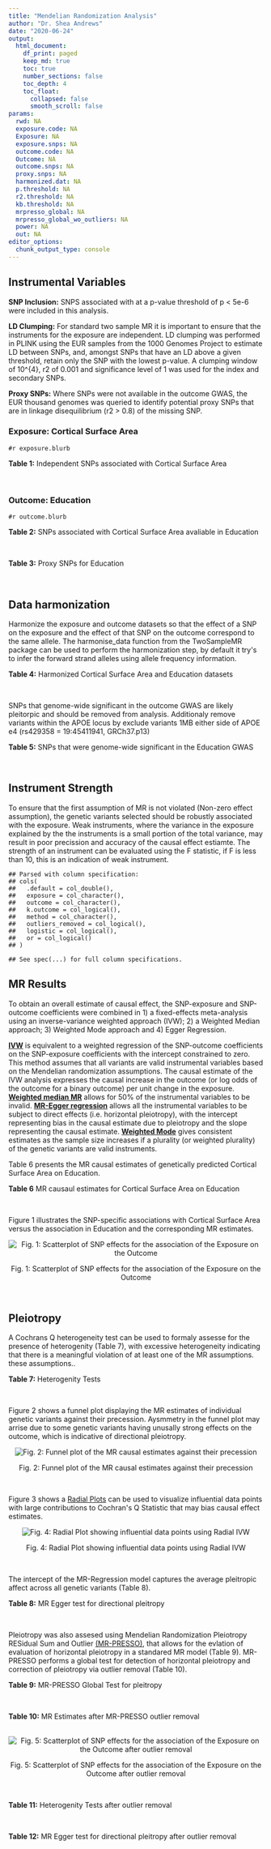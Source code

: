 ```yaml
---
title: "Mendelian Randomization Analysis"
author: "Dr. Shea Andrews"
date: "2020-06-24"
output:
  html_document:
    df_print: paged
    keep_md: true
    toc: true
    number_sections: false
    toc_depth: 4
    toc_float:
      collapsed: false
      smooth_scroll: false
params:
  rwd: NA
  exposure.code: NA
  Exposure: NA
  exposure.snps: NA
  outcome.code: NA
  Outcome: NA
  outcome.snps: NA
  proxy.snps: NA
  harmonized.dat: NA
  p.threshold: NA
  r2.threshold: NA
  kb.threshold: NA
  mrpresso_global: NA
  mrpresso_global_wo_outliers: NA
  power: NA
  out: NA
editor_options:
  chunk_output_type: console
---
```







## Instrumental Variables
**SNP Inclusion:** SNPS associated with at a p-value threshold of p < 5e-6 were included in this analysis.
<br>

**LD Clumping:** For standard two sample MR it is important to ensure that the instruments for the exposure are independent. LD clumping was performed in PLINK using the EUR samples from the 1000 Genomes Project to estimate LD between SNPs, and, amongst SNPs that have an LD above a given threshold, retain only the SNP with the lowest p-value. A clumping window of 10^{4}, r2 of 0.001 and significance level of 1 was used for the index and secondary SNPs.
<br>

**Proxy SNPs:** Where SNPs were not available in the outcome GWAS, the EUR thousand genomes was queried to identify potential proxy SNPs that are in linkage disequilibrium (r2 > 0.8) of the missing SNP.
<br>

### Exposure: Cortical Surface Area
`#r exposure.blurb`
<br>

**Table 1:** Independent SNPs associated with Cortical Surface Area
<div data-pagedtable="false">
  <script data-pagedtable-source type="application/json">
{"columns":[{"label":["SNP"],"name":[1],"type":["chr"],"align":["left"]},{"label":["CHROM"],"name":[2],"type":["dbl"],"align":["right"]},{"label":["POS"],"name":[3],"type":["dbl"],"align":["right"]},{"label":["REF"],"name":[4],"type":["chr"],"align":["left"]},{"label":["ALT"],"name":[5],"type":["chr"],"align":["left"]},{"label":["AF"],"name":[6],"type":["dbl"],"align":["right"]},{"label":["BETA"],"name":[7],"type":["dbl"],"align":["right"]},{"label":["SE"],"name":[8],"type":["dbl"],"align":["right"]},{"label":["Z"],"name":[9],"type":["dbl"],"align":["right"]},{"label":["P"],"name":[10],"type":["dbl"],"align":["right"]},{"label":["N"],"name":[11],"type":["dbl"],"align":["right"]},{"label":["TRAIT"],"name":[12],"type":["chr"],"align":["left"]}],"data":[{"1":"rs2490556","2":"1","3":"2021284","4":"T","5":"A","6":"0.3155","7":"583.9623","8":"122.1531","9":"4.780577","10":"1.748e-06","11":"32068","12":"Cortical_Surface_Area"},{"1":"rs4846200","2":"1","3":"9752648","4":"C","5":"T","6":"0.4191","7":"628.7473","8":"124.9738","9":"5.031033","10":"4.878e-07","11":"32068","12":"Cortical_Surface_Area"},{"1":"rs499688","2":"1","3":"61396649","4":"T","5":"C","6":"0.3482","7":"-583.8940","8":"123.5536","9":"-4.725840","10":"2.292e-06","11":"31582","12":"Cortical_Surface_Area"},{"1":"rs6673449","2":"1","3":"160043698","4":"A","5":"G","6":"0.5681","7":"-552.9050","8":"110.5323","9":"-5.002200","10":"5.668e-07","11":"32176","12":"Cortical_Surface_Area"},{"1":"rs12137969","2":"1","3":"242289357","4":"G","5":"A","6":"0.2412","7":"-585.5512","8":"128.0273","9":"-4.573643","10":"4.793e-06","11":"32176","12":"Cortical_Surface_Area"},{"1":"rs10927043","2":"1","3":"243762208","4":"C","5":"T","6":"0.1826","7":"719.0735","8":"141.2684","9":"5.090123","10":"3.578e-07","11":"32176","12":"Cortical_Surface_Area"},{"1":"rs57415181","2":"2","3":"48707841","4":"G","5":"C","6":"0.1447","7":"-834.6022","8":"159.4070","9":"-5.235668","10":"1.644e-07","11":"32176","12":"Cortical_Surface_Area"},{"1":"rs10496091","2":"2","3":"61482261","4":"G","5":"A","6":"0.2777","7":"-642.6331","8":"121.0228","9":"-5.310017","10":"1.096e-07","11":"32176","12":"Cortical_Surface_Area"},{"1":"rs12630663","2":"3","3":"28007315","4":"T","5":"C","6":"0.4117","7":"632.8110","8":"111.2125","9":"5.690110","10":"1.270e-08","11":"32176","12":"Cortical_Surface_Area"},{"1":"rs34464850","2":"3","3":"141721762","4":"G","5":"C","6":"0.1534","7":"1233.1854","8":"152.7201","9":"8.074807","10":"6.758e-16","11":"31984","12":"Cortical_Surface_Area"},{"1":"rs11938781","2":"4","3":"17924734","4":"T","5":"C","6":"0.1648","7":"-719.1710","8":"150.5519","9":"-4.776900","10":"1.780e-06","11":"32176","12":"Cortical_Surface_Area"},{"1":"rs10029872","2":"4","3":"40350763","4":"T","5":"C","6":"0.5251","7":"508.7590","8":"109.6122","9":"4.641440","10":"3.460e-06","11":"32176","12":"Cortical_Surface_Area"},{"1":"rs2301718","2":"4","3":"106009763","4":"G","5":"A","6":"0.2269","7":"737.2212","8":"132.3556","9":"5.570004","10":"2.547e-08","11":"32176","12":"Cortical_Surface_Area"},{"1":"rs386424","2":"5","3":"81092787","4":"T","5":"G","6":"0.3008","7":"656.5430","8":"120.0422","9":"5.469270","10":"4.519e-08","11":"32176","12":"Cortical_Surface_Area"},{"1":"rs7715167","2":"5","3":"170778824","4":"T","5":"C","6":"0.6143","7":"662.7540","8":"119.1375","9":"5.562930","10":"2.653e-08","11":"32068","12":"Cortical_Surface_Area"},{"1":"rs2802295","2":"6","3":"108926496","4":"A","5":"G","6":"0.6207","7":"714.5850","8":"112.9897","9":"6.324340","10":"2.543e-10","11":"32176","12":"Cortical_Surface_Area"},{"1":"rs11759026","2":"6","3":"126792095","4":"A","5":"G","6":"0.2376","7":"1301.5200","8":"134.6156","9":"9.668420","10":"4.106e-22","11":"31907","12":"Cortical_Surface_Area"},{"1":"rs139849708","2":"6","3":"127369230","4":"T","5":"C","6":"0.0297","7":"-2237.8300","8":"422.1224","9":"-5.301370","10":"1.149e-07","11":"22951","12":"Cortical_Surface_Area"},{"1":"rs6463758","2":"7","3":"8117636","4":"A","5":"G","6":"0.5382","7":"560.9860","8":"112.3815","9":"4.991800","10":"5.982e-07","11":"32176","12":"Cortical_Surface_Area"},{"1":"rs149352678","2":"7","3":"54920906","4":"C","5":"T","6":"0.0991","7":"967.7266","8":"191.5244","9":"5.052759","10":"4.355e-07","11":"32176","12":"Cortical_Surface_Area"},{"1":"rs42035","2":"7","3":"92239531","4":"A","5":"G","6":"0.2454","7":"-610.3230","8":"127.8222","9":"-4.774780","10":"1.799e-06","11":"32176","12":"Cortical_Surface_Area"},{"1":"rs41563","2":"7","3":"104852654","4":"G","5":"A","6":"0.3385","7":"586.6639","8":"116.3776","9":"5.041038","10":"4.630e-07","11":"32176","12":"Cortical_Surface_Area"},{"1":"rs10251751","2":"7","3":"156021770","4":"C","5":"T","6":"0.6639","7":"538.0782","8":"116.0343","9":"4.637234","10":"3.531e-06","11":"32176","12":"Cortical_Surface_Area"},{"1":"rs76650567","2":"8","3":"78242034","4":"C","5":"T","6":"0.0870","7":"-902.8657","8":"194.8981","9":"-4.632501","10":"3.613e-06","11":"32176","12":"Cortical_Surface_Area"},{"1":"rs66702753","2":"9","3":"103010947","4":"A","5":"C","6":"0.2493","7":"-593.2390","8":"128.8921","9":"-4.602600","10":"4.172e-06","11":"32176","12":"Cortical_Surface_Area"},{"1":"rs10817864","2":"9","3":"118968579","4":"C","5":"T","6":"0.5739","7":"531.0956","8":"111.2505","9":"4.773872","10":"1.807e-06","11":"32176","12":"Cortical_Surface_Area"},{"1":"rs12357321","2":"10","3":"21790476","4":"G","5":"A","6":"0.3206","7":"-698.7452","8":"119.6461","9":"-5.840100","10":"5.217e-09","11":"32176","12":"Cortical_Surface_Area"},{"1":"rs1628768","2":"10","3":"105012994","4":"T","5":"C","6":"0.2386","7":"972.9780","8":"132.0048","9":"7.370780","10":"1.696e-13","11":"32176","12":"Cortical_Surface_Area"},{"1":"rs17543864","2":"11","3":"92556100","4":"G","5":"A","6":"0.3264","7":"-623.9150","8":"116.9886","9":"-5.333126","10":"9.654e-08","11":"32176","12":"Cortical_Surface_Area"},{"1":"rs3217901","2":"12","3":"4405389","4":"A","5":"G","6":"0.4221","7":"593.5960","8":"114.7165","9":"5.174460","10":"2.286e-07","11":"32176","12":"Cortical_Surface_Area"},{"1":"rs2066827","2":"12","3":"12871099","4":"T","5":"G","6":"0.2333","7":"-862.4130","8":"159.9581","9":"-5.391500","10":"6.987e-08","11":"24138","12":"Cortical_Surface_Area"},{"1":"rs7975351","2":"12","3":"53902190","4":"G","5":"A","6":"0.4740","7":"611.0487","8":"113.5536","9":"5.381148","10":"7.401e-08","11":"31319","12":"Cortical_Surface_Area"},{"1":"rs10876864","2":"12","3":"56401085","4":"G","5":"A","6":"0.5774","7":"-628.5901","8":"112.6859","9":"-5.578250","10":"2.430e-08","11":"31319","12":"Cortical_Surface_Area"},{"1":"rs10878349","2":"12","3":"66327632","4":"A","5":"G","6":"0.5100","7":"-1039.9900","8":"110.4866","9":"-9.412850","10":"4.829e-21","11":"32176","12":"Cortical_Surface_Area"},{"1":"rs35227403","2":"12","3":"68216239","4":"T","5":"A","6":"0.0588","7":"-1271.7821","8":"253.6458","9":"-5.014008","10":"5.331e-07","11":"32176","12":"Cortical_Surface_Area"},{"1":"rs111855983","2":"12","3":"80052550","4":"T","5":"C","6":"0.1319","7":"-818.6420","8":"177.5492","9":"-4.610790","10":"4.011e-06","11":"28185","12":"Cortical_Surface_Area"},{"1":"rs2195243","2":"12","3":"102922986","4":"G","5":"C","6":"0.2196","7":"-769.2254","8":"142.2462","9":"-5.407704","10":"6.384e-08","11":"29708","12":"Cortical_Surface_Area"},{"1":"rs34011931","2":"13","3":"111077516","4":"A","5":"G","6":"0.3280","7":"538.2090","8":"117.7182","9":"4.572010","10":"4.831e-06","11":"32176","12":"Cortical_Surface_Area"},{"1":"rs6572878","2":"14","3":"23435333","4":"T","5":"C","6":"0.3997","7":"-574.9920","8":"113.9565","9":"-5.045710","10":"4.518e-07","11":"31790","12":"Cortical_Surface_Area"},{"1":"rs76801057","2":"14","3":"99728448","4":"C","5":"T","6":"0.0263","7":"2036.7834","8":"429.5486","9":"4.741683","10":"2.119e-06","11":"23846","12":"Cortical_Surface_Area"},{"1":"rs4265798","2":"16","3":"70636616","4":"T","5":"A","6":"0.9332","7":"-1221.0588","8":"263.6357","9":"-4.631614","10":"3.628e-06","11":"30025","12":"Cortical_Surface_Area"},{"1":"rs7207463","2":"17","3":"16004259","4":"A","5":"G","6":"0.5620","7":"-519.7640","8":"110.5676","9":"-4.700870","10":"2.591e-06","11":"32176","12":"Cortical_Surface_Area"},{"1":"rs6505216","2":"17","3":"29206421","4":"G","5":"T","6":"0.2375","7":"652.8106","8":"142.8638","9":"4.569461","10":"4.890e-06","11":"31430","12":"Cortical_Surface_Area"},{"1":"rs79600142","2":"17","3":"43897722","4":"T","5":"C","6":"0.2198","7":"-1696.8300","8":"143.2730","9":"-11.843300","10":"2.331e-32","11":"29435","12":"Cortical_Surface_Area"},{"1":"rs12452834","2":"17","3":"47111739","4":"C","5":"T","6":"0.3329","7":"-626.4308","8":"123.5899","9":"-5.068625","10":"4.007e-07","11":"30867","12":"Cortical_Surface_Area"},{"1":"rs1791513","2":"18","3":"22135429","4":"A","5":"G","6":"0.5263","7":"-502.3000","8":"109.5062","9":"-4.586950","10":"4.498e-06","11":"32176","12":"Cortical_Surface_Area"},{"1":"rs743038","2":"22","3":"50884075","4":"C","5":"T","6":"0.5560","7":"-532.1045","8":"115.3983","9":"-4.611025","10":"4.007e-06","11":"31216","12":"Cortical_Surface_Area"}],"options":{"columns":{"min":{},"max":[10]},"rows":{"min":[10],"max":[10]},"pages":{}}}
  </script>
</div>
<br>

### Outcome: Education
`#r outcome.blurb`
<br>

**Table 2:** SNPs associated with Cortical Surface Area avaliable in Education
<div data-pagedtable="false">
  <script data-pagedtable-source type="application/json">
{"columns":[{"label":["SNP"],"name":[1],"type":["chr"],"align":["left"]},{"label":["CHROM"],"name":[2],"type":["dbl"],"align":["right"]},{"label":["POS"],"name":[3],"type":["dbl"],"align":["right"]},{"label":["REF"],"name":[4],"type":["chr"],"align":["left"]},{"label":["ALT"],"name":[5],"type":["chr"],"align":["left"]},{"label":["AF"],"name":[6],"type":["dbl"],"align":["right"]},{"label":["BETA"],"name":[7],"type":["dbl"],"align":["right"]},{"label":["SE"],"name":[8],"type":["dbl"],"align":["right"]},{"label":["Z"],"name":[9],"type":["dbl"],"align":["right"]},{"label":["P"],"name":[10],"type":["dbl"],"align":["right"]},{"label":["N"],"name":[11],"type":["dbl"],"align":["right"]},{"label":["TRAIT"],"name":[12],"type":["chr"],"align":["left"]}],"data":[{"1":"rs2490556","2":"1","3":"2021284","4":"T","5":"A","6":"0.3072","7":"3.28120e-03","8":"0.001539202","9":"2.131754603","10":"3.302703e-02","11":"1103708","12":"Education"},{"1":"rs4846200","2":"1","3":"9752648","4":"C","5":"T","6":"0.4158","7":"1.38521e-03","8":"0.001449791","9":"0.955450707","10":"3.393498e-01","11":"1089971","12":"Education"},{"1":"rs499688","2":"1","3":"61396649","4":"T","5":"C","6":"0.3468","7":"1.83270e-03","8":"0.001478213","9":"1.239810000","10":"2.150453e-01","11":"1124290","12":"Education"},{"1":"rs6673449","2":"1","3":"160043698","4":"A","5":"G","6":"0.5723","7":"-3.37595e-03","8":"0.001417276","9":"-2.381990000","10":"1.721929e-02","11":"1131881","12":"Education"},{"1":"rs12137969","2":"1","3":"242289357","4":"G","5":"A","6":"0.2411","7":"-2.57619e-03","8":"0.001639258","9":"-1.571564754","10":"1.160515e-01","11":"1131881","12":"Education"},{"1":"rs10927043","2":"1","3":"243762208","4":"C","5":"T","6":"0.1833","7":"5.21436e-03","8":"0.001817965","9":"2.868247856","10":"4.127520e-03","11":"1124815","12":"Education"},{"1":"rs57415181","2":"2","3":"48707841","4":"G","5":"C","6":"0.1466","7":"-8.89004e-03","8":"0.001995110","9":"-4.455926362","10":"8.353170e-06","11":"1117522","12":"Education"},{"1":"rs10496091","2":"2","3":"61482261","4":"G","5":"A","6":"0.2841","7":"-1.30942e-02","8":"0.001554805","9":"-8.421805090","10":"3.707275e-17","11":"1131881","12":"Education"},{"1":"rs12630663","2":"3","3":"28007315","4":"T","5":"C","6":"0.4108","7":"4.74993e-03","8":"0.001425252","9":"3.332700000","10":"8.600668e-04","11":"1131881","12":"Education"},{"1":"rs34464850","2":"3","3":"141721762","4":"G","5":"C","6":"0.1524","7":"8.71554e-03","8":"0.001950958","9":"4.467300776","10":"7.921272e-06","11":"1131881","12":"Education"},{"1":"rs11938781","2":"4","3":"17924734","4":"T","5":"C","6":"0.1637","7":"-5.36376e-03","8":"0.001895096","9":"-2.830330000","10":"4.649956e-03","11":"1131881","12":"Education"},{"1":"rs10029872","2":"4","3":"40350763","4":"T","5":"C","6":"0.5213","7":"3.10002e-04","8":"0.001403656","9":"0.220853000","10":"8.252067e-01","11":"1131881","12":"Education"},{"1":"rs2301718","2":"4","3":"106009763","4":"G","5":"A","6":"0.2234","7":"1.02341e-02","8":"0.001692842","9":"6.045500604","10":"1.489468e-09","11":"1119342","12":"Education"},{"1":"rs386424","2":"5","3":"81092787","4":"T","5":"G","6":"0.2953","7":"6.04710e-03","8":"0.001537641","9":"3.932700000","10":"8.399587e-05","11":"1131084","12":"Education"},{"1":"rs7715167","2":"5","3":"170778824","4":"T","5":"C","6":"0.6095","7":"4.23299e-03","8":"0.001454180","9":"2.910900000","10":"3.603871e-03","11":"1105710","12":"Education"},{"1":"rs2802295","2":"6","3":"108926496","4":"A","5":"G","6":"0.6225","7":"7.63436e-03","8":"0.001447565","9":"5.273940000","10":"1.335283e-07","11":"1130168","12":"Education"},{"1":"rs11759026","2":"6","3":"126792095","4":"A","5":"G","6":"0.2331","7":"9.62855e-03","8":"0.001673219","9":"5.754510000","10":"8.689593e-09","11":"1111957","12":"Education"},{"1":"rs139849708","2":"6","3":"127369230","4":"T","5":"C","6":"0.0261","7":"-5.67426e-03","8":"0.004569720","9":"-1.241710000","10":"2.143448e-01","11":"1048431","12":"Education"},{"1":"rs6463758","2":"7","3":"8117636","4":"A","5":"G","6":"0.5442","7":"1.16577e-02","8":"0.001408962","9":"8.273940000","10":"1.296059e-16","11":"1130168","12":"Education"},{"1":"rs149352678","2":"7","3":"54920906","4":"C","5":"T","6":"0.0980","7":"7.12573e-03","8":"0.002375996","9":"2.999053608","10":"2.708197e-03","11":"1115196","12":"Education"},{"1":"rs42035","2":"7","3":"92239531","4":"A","5":"G","6":"0.2467","7":"-5.84937e-04","8":"0.001636895","9":"-0.357346000","10":"7.208327e-01","11":"1117629","12":"Education"},{"1":"rs41563","2":"7","3":"104852654","4":"G","5":"A","6":"0.3443","7":"-4.53219e-03","8":"0.001475765","9":"-3.071091558","10":"2.132777e-03","11":"1131881","12":"Education"},{"1":"rs10251751","2":"7","3":"156021770","4":"C","5":"T","6":"0.6614","7":"5.91089e-04","8":"0.001506276","9":"0.392417255","10":"6.947499e-01","11":"1095250","12":"Education"},{"1":"rs76650567","2":"8","3":"78242034","4":"C","5":"T","6":"0.0841","7":"1.31279e-03","8":"0.002527367","9":"0.519431535","10":"6.034598e-01","11":"1131084","12":"Education"},{"1":"rs66702753","2":"9","3":"103010947","4":"A","5":"C","6":"0.2498","7":"1.45908e-03","8":"0.001630639","9":"0.894787000","10":"3.709009e-01","11":"1116832","12":"Education"},{"1":"rs10817864","2":"9","3":"118968579","4":"C","5":"T","6":"0.5834","7":"-6.54088e-04","8":"0.001422815","9":"-0.459715866","10":"6.457202e-01","11":"1131084","12":"Education"},{"1":"rs12357321","2":"10","3":"21790476","4":"G","5":"A","6":"0.3201","7":"-6.97659e-03","8":"0.001512595","9":"-4.612324544","10":"3.981906e-06","11":"1117629","12":"Education"},{"1":"rs1628768","2":"10","3":"105012994","4":"T","5":"C","6":"0.2375","7":"8.78912e-03","8":"0.001650800","9":"5.324170000","10":"1.014132e-07","11":"1127676","12":"Education"},{"1":"rs17543864","2":"11","3":"92556100","4":"G","5":"A","6":"0.3239","7":"-6.02136e-03","8":"0.001500009","9":"-4.014219984","10":"5.964270e-05","11":"1129448","12":"Education"},{"1":"rs3217901","2":"12","3":"4405389","4":"A","5":"G","6":"0.4244","7":"4.45310e-03","8":"0.001429704","9":"3.114690000","10":"1.841362e-03","11":"1114509","12":"Education"},{"1":"rs2066827","2":"12","3":"12871099","4":"T","5":"G","6":"0.2294","7":"-7.58653e-03","8":"0.001790556","9":"-4.236970000","10":"2.265575e-05","11":"981921","12":"Education"},{"1":"rs7975351","2":"12","3":"53902190","4":"G","5":"A","6":"0.4777","7":"-3.99482e-06","8":"0.001404848","9":"-0.002843603","10":"9.977311e-01","11":"1130168","12":"Education"},{"1":"rs10876864","2":"12","3":"56401085","4":"G","5":"A","6":"0.5831","7":"-1.77454e-02","8":"0.001422160","9":"-12.477731256","10":"9.876073e-36","11":"1131881","12":"Education"},{"1":"rs10878349","2":"12","3":"66327632","4":"A","5":"G","6":"0.5098","7":"-6.91090e-03","8":"0.001402653","9":"-4.927020000","10":"8.349465e-07","11":"1131881","12":"Education"},{"1":"rs35227403","2":"12","3":"68216239","4":"T","5":"A","6":"0.0613","7":"-3.72177e-03","8":"0.002963367","9":"-1.255924788","10":"2.091432e-01","11":"1101326","12":"Education"},{"1":"rs111855983","2":"12","3":"80052550","4":"T","5":"C","6":"0.1329","7":"1.98111e-04","8":"0.002090070","9":"0.094786800","10":"9.244842e-01","11":"1105497","12":"Education"},{"1":"rs2195243","2":"12","3":"102922986","4":"G","5":"C","6":"0.2206","7":"-3.02148e-03","8":"0.001692863","9":"-1.784835001","10":"7.428808e-02","11":"1129448","12":"Education"},{"1":"rs34011931","2":"13","3":"111077516","4":"A","5":"G","6":"0.3295","7":"7.50506e-04","8":"0.001493932","9":"0.502370000","10":"6.154073e-01","11":"1128651","12":"Education"},{"1":"rs6572878","2":"14","3":"23435333","4":"T","5":"C","6":"0.3961","7":"-1.31348e-02","8":"0.001946516","9":"-6.747870000","10":"1.500306e-11","11":"614028","12":"Education"},{"1":"rs76801057","2":"14","3":"99728448","4":"C","5":"T","6":"0.0273","7":"-9.47232e-03","8":"0.005793213","9":"-1.635071894","10":"1.020340e-01","11":"624444","12":"Education"},{"1":"rs4265798","2":"16","3":"70636616","4":"T","5":"A","6":"0.9380","7":"1.43746e-03","8":"0.002956182","9":"0.486256163","10":"6.267856e-01","11":"1095006","12":"Education"},{"1":"rs7207463","2":"17","3":"16004259","4":"A","5":"G","6":"0.5625","7":"4.53248e-03","8":"0.001413467","9":"3.206640000","10":"1.342965e-03","11":"1131881","12":"Education"},{"1":"rs6505216","2":"17","3":"29206421","4":"G","5":"T","6":"0.2341","7":"-7.64886e-03","8":"0.002282112","9":"-3.351660416","10":"8.032849e-04","11":"595975","12":"Education"},{"1":"rs79600142","2":"17","3":"43897722","4":"T","5":"C","6":"0.2152","7":"-2.05464e-02","8":"0.001726792","9":"-11.898600000","10":"1.203722e-32","11":"1105078","12":"Education"},{"1":"rs12452834","2":"17","3":"47111739","4":"C","5":"T","6":"0.3332","7":"-5.56181e-03","8":"0.001965728","9":"-2.829385278","10":"4.663752e-03","11":"648226","12":"Education"},{"1":"rs1791513","2":"18","3":"22135429","4":"A","5":"G","6":"0.5276","7":"-2.37505e-03","8":"0.001404521","9":"-1.691000000","10":"9.083755e-02","11":"1131881","12":"Education"},{"1":"rs743038","2":"22","3":"50884075","4":"C","5":"T","6":"0.5566","7":"-4.17189e-03","8":"0.001418415","9":"-2.941233674","10":"3.269078e-03","11":"1120801","12":"Education"}],"options":{"columns":{"min":{},"max":[10]},"rows":{"min":[10],"max":[10]},"pages":{}}}
  </script>
</div>
<br>

**Table 3:** Proxy SNPs for Education
<div data-pagedtable="false">
  <script data-pagedtable-source type="application/json">
{"columns":[{"label":["proxy.outcome"],"name":[1],"type":["lgl"],"align":["right"]},{"label":["target_snp"],"name":[2],"type":["lgl"],"align":["right"]},{"label":["proxy_snp"],"name":[3],"type":["lgl"],"align":["right"]},{"label":["ld.r2"],"name":[4],"type":["lgl"],"align":["right"]},{"label":["Dprime"],"name":[5],"type":["lgl"],"align":["right"]},{"label":["ref.proxy"],"name":[6],"type":["lgl"],"align":["right"]},{"label":["alt.proxy"],"name":[7],"type":["lgl"],"align":["right"]},{"label":["CHROM"],"name":[8],"type":["lgl"],"align":["right"]},{"label":["POS"],"name":[9],"type":["lgl"],"align":["right"]},{"label":["ALT.proxy"],"name":[10],"type":["lgl"],"align":["right"]},{"label":["REF.proxy"],"name":[11],"type":["lgl"],"align":["right"]},{"label":["AF"],"name":[12],"type":["lgl"],"align":["right"]},{"label":["BETA"],"name":[13],"type":["lgl"],"align":["right"]},{"label":["SE"],"name":[14],"type":["lgl"],"align":["right"]},{"label":["P"],"name":[15],"type":["lgl"],"align":["right"]},{"label":["N"],"name":[16],"type":["lgl"],"align":["right"]},{"label":["ref"],"name":[17],"type":["lgl"],"align":["right"]},{"label":["alt"],"name":[18],"type":["lgl"],"align":["right"]},{"label":["ALT"],"name":[19],"type":["lgl"],"align":["right"]},{"label":["REF"],"name":[20],"type":["lgl"],"align":["right"]},{"label":["PHASE"],"name":[21],"type":["lgl"],"align":["right"]}],"data":[{"1":"NA","2":"NA","3":"NA","4":"NA","5":"NA","6":"NA","7":"NA","8":"NA","9":"NA","10":"NA","11":"NA","12":"NA","13":"NA","14":"NA","15":"NA","16":"NA","17":"NA","18":"NA","19":"NA","20":"NA","21":"NA"}],"options":{"columns":{"min":{},"max":[10]},"rows":{"min":[10],"max":[10]},"pages":{}}}
  </script>
</div>
<br>

## Data harmonization
Harmonize the exposure and outcome datasets so that the effect of a SNP on the exposure and the effect of that SNP on the outcome correspond to the same allele. The harmonise_data function from the TwoSampleMR package can be used to perform the harmonization step, by default it try's to infer the forward strand alleles using allele frequency information.
<br>

**Table 4:** Harmonized Cortical Surface Area and Education datasets
<div data-pagedtable="false">
  <script data-pagedtable-source type="application/json">
{"columns":[{"label":["SNP"],"name":[1],"type":["chr"],"align":["left"]},{"label":["effect_allele.exposure"],"name":[2],"type":["chr"],"align":["left"]},{"label":["other_allele.exposure"],"name":[3],"type":["chr"],"align":["left"]},{"label":["effect_allele.outcome"],"name":[4],"type":["chr"],"align":["left"]},{"label":["other_allele.outcome"],"name":[5],"type":["chr"],"align":["left"]},{"label":["beta.exposure"],"name":[6],"type":["dbl"],"align":["right"]},{"label":["beta.outcome"],"name":[7],"type":["dbl"],"align":["right"]},{"label":["eaf.exposure"],"name":[8],"type":["dbl"],"align":["right"]},{"label":["eaf.outcome"],"name":[9],"type":["dbl"],"align":["right"]},{"label":["remove"],"name":[10],"type":["lgl"],"align":["right"]},{"label":["palindromic"],"name":[11],"type":["lgl"],"align":["right"]},{"label":["ambiguous"],"name":[12],"type":["lgl"],"align":["right"]},{"label":["id.outcome"],"name":[13],"type":["chr"],"align":["left"]},{"label":["chr.outcome"],"name":[14],"type":["dbl"],"align":["right"]},{"label":["pos.outcome"],"name":[15],"type":["dbl"],"align":["right"]},{"label":["se.outcome"],"name":[16],"type":["dbl"],"align":["right"]},{"label":["z.outcome"],"name":[17],"type":["dbl"],"align":["right"]},{"label":["pval.outcome"],"name":[18],"type":["dbl"],"align":["right"]},{"label":["samplesize.outcome"],"name":[19],"type":["dbl"],"align":["right"]},{"label":["outcome"],"name":[20],"type":["chr"],"align":["left"]},{"label":["mr_keep.outcome"],"name":[21],"type":["lgl"],"align":["right"]},{"label":["pval_origin.outcome"],"name":[22],"type":["chr"],"align":["left"]},{"label":["chr.exposure"],"name":[23],"type":["dbl"],"align":["right"]},{"label":["pos.exposure"],"name":[24],"type":["dbl"],"align":["right"]},{"label":["se.exposure"],"name":[25],"type":["dbl"],"align":["right"]},{"label":["z.exposure"],"name":[26],"type":["dbl"],"align":["right"]},{"label":["pval.exposure"],"name":[27],"type":["dbl"],"align":["right"]},{"label":["samplesize.exposure"],"name":[28],"type":["dbl"],"align":["right"]},{"label":["exposure"],"name":[29],"type":["chr"],"align":["left"]},{"label":["mr_keep.exposure"],"name":[30],"type":["lgl"],"align":["right"]},{"label":["pval_origin.exposure"],"name":[31],"type":["chr"],"align":["left"]},{"label":["id.exposure"],"name":[32],"type":["chr"],"align":["left"]},{"label":["action"],"name":[33],"type":["dbl"],"align":["right"]},{"label":["mr_keep"],"name":[34],"type":["lgl"],"align":["right"]},{"label":["pleitropy_keep"],"name":[35],"type":["lgl"],"align":["right"]},{"label":["pt"],"name":[36],"type":["dbl"],"align":["right"]},{"label":["mrpresso_RSSobs"],"name":[37],"type":["dbl"],"align":["right"]},{"label":["mrpresso_pval"],"name":[38],"type":["chr"],"align":["left"]},{"label":["mrpresso_keep"],"name":[39],"type":["lgl"],"align":["right"]}],"data":[{"1":"rs10029872","2":"C","3":"T","4":"C","5":"T","6":"508.7590","7":"3.10002e-04","8":"0.5251","9":"0.5213","10":"FALSE","11":"FALSE","12":"FALSE","13":"Oka7Ak","14":"4","15":"40350763","16":"0.001403656","17":"0.220853000","18":"8.252067e-01","19":"1131881","20":"Lee2018education23andMe","21":"TRUE","22":"reported","23":"4","24":"40350763","25":"109.6122","26":"4.641440","27":"3.460e-06","28":"32176","29":"Grasby2020surfarea","30":"TRUE","31":"reported","32":"25m116","33":"2","34":"TRUE","35":"TRUE","36":"5e-06","37":"3.753930e-06","38":"1","39":"TRUE"},{"1":"rs10251751","2":"T","3":"C","4":"T","5":"C","6":"538.0782","7":"5.91089e-04","8":"0.6639","9":"0.6614","10":"FALSE","11":"FALSE","12":"FALSE","13":"Oka7Ak","14":"7","15":"156021770","16":"0.001506276","17":"0.392417255","18":"6.947499e-01","19":"1095250","20":"Lee2018education23andMe","21":"TRUE","22":"reported","23":"7","24":"156021770","25":"116.0343","26":"4.637234","27":"3.531e-06","28":"32176","29":"Grasby2020surfarea","30":"TRUE","31":"reported","32":"25m116","33":"2","34":"TRUE","35":"TRUE","36":"5e-06","37":"3.168955e-06","38":"1","39":"TRUE"},{"1":"rs10496091","2":"A","3":"G","4":"A","5":"G","6":"-642.6331","7":"-1.30942e-02","8":"0.2777","9":"0.2841","10":"FALSE","11":"FALSE","12":"FALSE","13":"Oka7Ak","14":"2","15":"61482261","16":"0.001554805","17":"-8.421805090","18":"3.707275e-17","19":"1131881","20":"Lee2018education23andMe","21":"TRUE","22":"reported","23":"2","24":"61482261","25":"121.0228","26":"-5.310017","27":"1.096e-07","28":"32176","29":"Grasby2020surfarea","30":"TRUE","31":"reported","32":"25m116","33":"2","34":"TRUE","35":"FALSE","36":"5e-06","37":"NA","38":"NA","39":"NA"},{"1":"rs10817864","2":"T","3":"C","4":"T","5":"C","6":"531.0956","7":"-6.54088e-04","8":"0.5739","9":"0.5834","10":"FALSE","11":"FALSE","12":"FALSE","13":"Oka7Ak","14":"9","15":"118968579","16":"0.001422815","17":"-0.459715866","18":"6.457202e-01","19":"1131084","20":"Lee2018education23andMe","21":"TRUE","22":"reported","23":"9","24":"118968579","25":"111.2505","26":"4.773872","27":"1.807e-06","28":"32176","29":"Grasby2020surfarea","30":"TRUE","31":"reported","32":"25m116","33":"2","34":"TRUE","35":"TRUE","36":"5e-06","37":"9.130316e-06","38":"1","39":"TRUE"},{"1":"rs10876864","2":"A","3":"G","4":"A","5":"G","6":"-628.5901","7":"-1.77454e-02","8":"0.5774","9":"0.5831","10":"FALSE","11":"FALSE","12":"FALSE","13":"Oka7Ak","14":"12","15":"56401085","16":"0.001422160","17":"-12.477731256","18":"9.876073e-36","19":"1131881","20":"Lee2018education23andMe","21":"TRUE","22":"reported","23":"12","24":"56401085","25":"112.6859","26":"-5.578250","27":"2.430e-08","28":"31319","29":"Grasby2020surfarea","30":"TRUE","31":"reported","32":"25m116","33":"2","34":"TRUE","35":"FALSE","36":"5e-06","37":"NA","38":"NA","39":"NA"},{"1":"rs10878349","2":"G","3":"A","4":"G","5":"A","6":"-1039.9900","7":"-6.91090e-03","8":"0.5100","9":"0.5098","10":"FALSE","11":"FALSE","12":"FALSE","13":"Oka7Ak","14":"12","15":"66327632","16":"0.001402653","17":"-4.927020000","18":"8.349465e-07","19":"1131881","20":"Lee2018education23andMe","21":"TRUE","22":"reported","23":"12","24":"66327632","25":"110.4866","26":"-9.412850","27":"4.829e-21","28":"32176","29":"Grasby2020surfarea","30":"TRUE","31":"reported","32":"25m116","33":"2","34":"TRUE","35":"TRUE","36":"5e-06","37":"6.675277e-06","38":"1","39":"TRUE"},{"1":"rs10927043","2":"T","3":"C","4":"T","5":"C","6":"719.0735","7":"5.21436e-03","8":"0.1826","9":"0.1833","10":"FALSE","11":"FALSE","12":"FALSE","13":"Oka7Ak","14":"1","15":"243762208","16":"0.001817965","17":"2.868247856","18":"4.127520e-03","19":"1124815","20":"Lee2018education23andMe","21":"TRUE","22":"reported","23":"1","24":"243762208","25":"141.2684","26":"5.090123","27":"3.578e-07","28":"32176","29":"Grasby2020surfarea","30":"TRUE","31":"reported","32":"25m116","33":"2","34":"TRUE","35":"TRUE","36":"5e-06","37":"4.550496e-06","38":"1","39":"TRUE"},{"1":"rs111855983","2":"C","3":"T","4":"C","5":"T","6":"-818.6420","7":"1.98111e-04","8":"0.1319","9":"0.1329","10":"FALSE","11":"FALSE","12":"FALSE","13":"Oka7Ak","14":"12","15":"80052550","16":"0.002090070","17":"0.094786800","18":"9.244842e-01","19":"1105497","20":"Lee2018education23andMe","21":"TRUE","22":"reported","23":"12","24":"80052550","25":"177.5492","26":"-4.610790","27":"4.011e-06","28":"28185","29":"Grasby2020surfarea","30":"TRUE","31":"reported","32":"25m116","33":"2","34":"TRUE","35":"TRUE","36":"5e-06","37":"1.473990e-05","38":"1","39":"TRUE"},{"1":"rs11759026","2":"G","3":"A","4":"G","5":"A","6":"1301.5200","7":"9.62855e-03","8":"0.2376","9":"0.2331","10":"FALSE","11":"FALSE","12":"FALSE","13":"Oka7Ak","14":"6","15":"126792095","16":"0.001673219","17":"5.754510000","18":"8.689593e-09","19":"1111957","20":"Lee2018education23andMe","21":"TRUE","22":"reported","23":"6","24":"126792095","25":"134.6156","26":"9.668420","27":"4.106e-22","28":"31907","29":"Grasby2020surfarea","30":"TRUE","31":"reported","32":"25m116","33":"2","34":"TRUE","35":"FALSE","36":"5e-06","37":"NA","38":"NA","39":"NA"},{"1":"rs11938781","2":"C","3":"T","4":"C","5":"T","6":"-719.1710","7":"-5.36376e-03","8":"0.1648","9":"0.1637","10":"FALSE","11":"FALSE","12":"FALSE","13":"Oka7Ak","14":"4","15":"17924734","16":"0.001895096","17":"-2.830330000","18":"4.649956e-03","19":"1131881","20":"Lee2018education23andMe","21":"TRUE","22":"reported","23":"4","24":"17924734","25":"150.5519","26":"-4.776900","27":"1.780e-06","28":"32176","29":"Grasby2020surfarea","30":"TRUE","31":"reported","32":"25m116","33":"2","34":"TRUE","35":"TRUE","36":"5e-06","37":"5.205026e-06","38":"1","39":"TRUE"},{"1":"rs12137969","2":"A","3":"G","4":"A","5":"G","6":"-585.5512","7":"-2.57619e-03","8":"0.2412","9":"0.2411","10":"FALSE","11":"FALSE","12":"FALSE","13":"Oka7Ak","14":"1","15":"242289357","16":"0.001639258","17":"-1.571564754","18":"1.160515e-01","19":"1131881","20":"Lee2018education23andMe","21":"TRUE","22":"reported","23":"1","24":"242289357","25":"128.0273","26":"-4.573643","27":"4.793e-06","28":"32176","29":"Grasby2020surfarea","30":"TRUE","31":"reported","32":"25m116","33":"2","34":"TRUE","35":"TRUE","36":"5e-06","37":"9.172591e-10","38":"1","39":"TRUE"},{"1":"rs12357321","2":"A","3":"G","4":"A","5":"G","6":"-698.7452","7":"-6.97659e-03","8":"0.3206","9":"0.3201","10":"FALSE","11":"FALSE","12":"FALSE","13":"Oka7Ak","14":"10","15":"21790476","16":"0.001512595","17":"-4.612324544","18":"3.981906e-06","19":"1117629","20":"Lee2018education23andMe","21":"TRUE","22":"reported","23":"10","24":"21790476","25":"119.6461","26":"-5.840100","27":"5.217e-09","28":"32176","29":"Grasby2020surfarea","30":"TRUE","31":"reported","32":"25m116","33":"2","34":"TRUE","35":"TRUE","36":"5e-06","37":"1.645952e-05","38":"0.44","39":"TRUE"},{"1":"rs12452834","2":"T","3":"C","4":"T","5":"C","6":"-626.4308","7":"-5.56181e-03","8":"0.3329","9":"0.3332","10":"FALSE","11":"FALSE","12":"FALSE","13":"Oka7Ak","14":"17","15":"47111739","16":"0.001965728","17":"-2.829385278","18":"4.663752e-03","19":"648226","20":"Lee2018education23andMe","21":"TRUE","22":"reported","23":"17","24":"47111739","25":"123.5899","26":"-5.068625","27":"4.007e-07","28":"30867","29":"Grasby2020surfarea","30":"TRUE","31":"reported","32":"25m116","33":"2","34":"TRUE","35":"TRUE","36":"5e-06","37":"8.281814e-06","38":"1","39":"TRUE"},{"1":"rs12630663","2":"C","3":"T","4":"C","5":"T","6":"632.8110","7":"4.74993e-03","8":"0.4117","9":"0.4108","10":"FALSE","11":"FALSE","12":"FALSE","13":"Oka7Ak","14":"3","15":"28007315","16":"0.001425252","17":"3.332700000","18":"8.600668e-04","19":"1131881","20":"Lee2018education23andMe","21":"TRUE","22":"reported","23":"3","24":"28007315","25":"111.2125","26":"5.690110","27":"1.270e-08","28":"32176","29":"Grasby2020surfarea","30":"TRUE","31":"reported","32":"25m116","33":"2","34":"TRUE","35":"TRUE","36":"5e-06","37":"4.217611e-06","38":"1","39":"TRUE"},{"1":"rs139849708","2":"C","3":"T","4":"C","5":"T","6":"-2237.8300","7":"-5.67426e-03","8":"0.0297","9":"0.0261","10":"FALSE","11":"FALSE","12":"FALSE","13":"Oka7Ak","14":"6","15":"127369230","16":"0.004569720","17":"-1.241710000","18":"2.143448e-01","19":"1048431","20":"Lee2018education23andMe","21":"TRUE","22":"reported","23":"6","24":"127369230","25":"422.1224","26":"-5.301370","27":"1.149e-07","28":"22951","29":"Grasby2020surfarea","30":"TRUE","31":"reported","32":"25m116","33":"2","34":"TRUE","35":"TRUE","36":"5e-06","37":"1.760682e-05","38":"1","39":"TRUE"},{"1":"rs149352678","2":"T","3":"C","4":"T","5":"C","6":"967.7266","7":"7.12573e-03","8":"0.0991","9":"0.0980","10":"FALSE","11":"FALSE","12":"FALSE","13":"Oka7Ak","14":"7","15":"54920906","16":"0.002375996","17":"2.999053608","18":"2.708197e-03","19":"1115196","20":"Lee2018education23andMe","21":"TRUE","22":"reported","23":"7","24":"54920906","25":"191.5244","26":"5.052759","27":"4.355e-07","28":"32176","29":"Grasby2020surfarea","30":"TRUE","31":"reported","32":"25m116","33":"2","34":"TRUE","35":"TRUE","36":"5e-06","37":"8.912885e-06","38":"1","39":"TRUE"},{"1":"rs1628768","2":"C","3":"T","4":"C","5":"T","6":"972.9780","7":"8.78912e-03","8":"0.2386","9":"0.2375","10":"FALSE","11":"FALSE","12":"FALSE","13":"Oka7Ak","14":"10","15":"105012994","16":"0.001650800","17":"5.324170000","18":"1.014132e-07","19":"1127676","20":"Lee2018education23andMe","21":"TRUE","22":"reported","23":"10","24":"105012994","25":"132.0048","26":"7.370780","27":"1.696e-13","28":"32176","29":"Grasby2020surfarea","30":"TRUE","31":"reported","32":"25m116","33":"2","34":"TRUE","35":"TRUE","36":"5e-06","37":"2.291217e-05","38":"0.248","39":"TRUE"},{"1":"rs17543864","2":"A","3":"G","4":"A","5":"G","6":"-623.9150","7":"-6.02136e-03","8":"0.3264","9":"0.3239","10":"FALSE","11":"FALSE","12":"FALSE","13":"Oka7Ak","14":"11","15":"92556100","16":"0.001500009","17":"-4.014219984","18":"5.964270e-05","19":"1129448","20":"Lee2018education23andMe","21":"TRUE","22":"reported","23":"11","24":"92556100","25":"116.9886","26":"-5.333126","27":"9.654e-08","28":"32176","29":"Grasby2020surfarea","30":"TRUE","31":"reported","32":"25m116","33":"2","34":"TRUE","35":"TRUE","36":"5e-06","37":"1.148372e-05","38":"1","39":"TRUE"},{"1":"rs1791513","2":"G","3":"A","4":"G","5":"A","6":"-502.3000","7":"-2.37505e-03","8":"0.5263","9":"0.5276","10":"FALSE","11":"FALSE","12":"FALSE","13":"Oka7Ak","14":"18","15":"22135429","16":"0.001404521","17":"-1.691000000","18":"9.083755e-02","19":"1131881","20":"Lee2018education23andMe","21":"TRUE","22":"reported","23":"18","24":"22135429","25":"109.5062","26":"-4.586950","27":"4.498e-06","28":"32176","29":"Grasby2020surfarea","30":"TRUE","31":"reported","32":"25m116","33":"2","34":"TRUE","35":"TRUE","36":"5e-06","37":"3.766379e-08","38":"1","39":"TRUE"},{"1":"rs2066827","2":"G","3":"T","4":"G","5":"T","6":"-862.4130","7":"-7.58653e-03","8":"0.2333","9":"0.2294","10":"FALSE","11":"FALSE","12":"FALSE","13":"Oka7Ak","14":"12","15":"12871099","16":"0.001790556","17":"-4.236970000","18":"2.265575e-05","19":"981921","20":"Lee2018education23andMe","21":"TRUE","22":"reported","23":"12","24":"12871099","25":"159.9581","26":"-5.391500","27":"6.987e-08","28":"24138","29":"Grasby2020surfarea","30":"TRUE","31":"reported","32":"25m116","33":"2","34":"TRUE","35":"TRUE","36":"5e-06","37":"1.570201e-05","38":"1","39":"TRUE"},{"1":"rs2195243","2":"C","3":"G","4":"C","5":"G","6":"-769.2254","7":"-3.02148e-03","8":"0.2196","9":"0.2206","10":"FALSE","11":"TRUE","12":"FALSE","13":"Oka7Ak","14":"12","15":"102922986","16":"0.001692863","17":"-1.784835001","18":"7.428808e-02","19":"1129448","20":"Lee2018education23andMe","21":"TRUE","22":"reported","23":"12","24":"102922986","25":"142.2462","26":"-5.407704","27":"6.384e-08","28":"29708","29":"Grasby2020surfarea","30":"TRUE","31":"reported","32":"25m116","33":"2","34":"TRUE","35":"TRUE","36":"5e-06","37":"1.110097e-07","38":"1","39":"TRUE"},{"1":"rs2301718","2":"A","3":"G","4":"A","5":"G","6":"737.2212","7":"1.02341e-02","8":"0.2269","9":"0.2234","10":"FALSE","11":"FALSE","12":"FALSE","13":"Oka7Ak","14":"4","15":"106009763","16":"0.001692842","17":"6.045500604","18":"1.489468e-09","19":"1119342","20":"Lee2018education23andMe","21":"TRUE","22":"reported","23":"4","24":"106009763","25":"132.3556","26":"5.570004","27":"2.547e-08","28":"32176","29":"Grasby2020surfarea","30":"TRUE","31":"reported","32":"25m116","33":"2","34":"TRUE","35":"FALSE","36":"5e-06","37":"NA","38":"NA","39":"NA"},{"1":"rs2490556","2":"A","3":"T","4":"A","5":"T","6":"583.9623","7":"3.28120e-03","8":"0.3155","9":"0.3072","10":"FALSE","11":"TRUE","12":"FALSE","13":"Oka7Ak","14":"1","15":"2021284","16":"0.001539202","17":"2.131754603","18":"3.302703e-02","19":"1103708","20":"Lee2018education23andMe","21":"TRUE","22":"reported","23":"1","24":"2021284","25":"122.1531","26":"4.780577","27":"1.748e-06","28":"32068","29":"Grasby2020surfarea","30":"TRUE","31":"reported","32":"25m116","33":"2","34":"TRUE","35":"TRUE","36":"5e-06","37":"5.725365e-07","38":"1","39":"TRUE"},{"1":"rs2802295","2":"G","3":"A","4":"G","5":"A","6":"714.5850","7":"7.63436e-03","8":"0.6207","9":"0.6225","10":"FALSE","11":"FALSE","12":"FALSE","13":"Oka7Ak","14":"6","15":"108926496","16":"0.001447565","17":"5.273940000","18":"1.335283e-07","19":"1130168","20":"Lee2018education23andMe","21":"TRUE","22":"reported","23":"6","24":"108926496","25":"112.9897","26":"6.324340","27":"2.543e-10","28":"32176","29":"Grasby2020surfarea","30":"TRUE","31":"reported","32":"25m116","33":"2","34":"TRUE","35":"TRUE","36":"5e-06","37":"2.193842e-05","38":"0.096","39":"TRUE"},{"1":"rs3217901","2":"G","3":"A","4":"G","5":"A","6":"593.5960","7":"4.45310e-03","8":"0.4221","9":"0.4244","10":"FALSE","11":"FALSE","12":"FALSE","13":"Oka7Ak","14":"12","15":"4405389","16":"0.001429704","17":"3.114690000","18":"1.841362e-03","19":"1114509","20":"Lee2018education23andMe","21":"TRUE","22":"reported","23":"12","24":"4405389","25":"114.7165","26":"5.174460","27":"2.286e-07","28":"32176","29":"Grasby2020surfarea","30":"TRUE","31":"reported","32":"25m116","33":"2","34":"TRUE","35":"TRUE","36":"5e-06","37":"3.675486e-06","38":"1","39":"TRUE"},{"1":"rs34011931","2":"G","3":"A","4":"G","5":"A","6":"538.2090","7":"7.50506e-04","8":"0.3280","9":"0.3295","10":"FALSE","11":"FALSE","12":"FALSE","13":"Oka7Ak","14":"13","15":"111077516","16":"0.001493932","17":"0.502370000","18":"6.154073e-01","19":"1128651","20":"Lee2018education23andMe","21":"TRUE","22":"reported","23":"13","24":"111077516","25":"117.7182","26":"4.572010","27":"4.831e-06","28":"32176","29":"Grasby2020surfarea","30":"TRUE","31":"reported","32":"25m116","33":"2","34":"TRUE","35":"TRUE","36":"5e-06","37":"2.621041e-06","38":"1","39":"TRUE"},{"1":"rs34464850","2":"C","3":"G","4":"C","5":"G","6":"1233.1854","7":"8.71554e-03","8":"0.1534","9":"0.1524","10":"FALSE","11":"TRUE","12":"FALSE","13":"Oka7Ak","14":"3","15":"141721762","16":"0.001950958","17":"4.467300776","18":"7.921272e-06","19":"1131881","20":"Lee2018education23andMe","21":"TRUE","22":"reported","23":"3","24":"141721762","25":"152.7201","26":"8.074807","27":"6.758e-16","28":"31984","29":"Grasby2020surfarea","30":"TRUE","31":"reported","32":"25m116","33":"2","34":"TRUE","35":"TRUE","36":"5e-06","37":"1.258642e-05","38":"1","39":"TRUE"},{"1":"rs35227403","2":"A","3":"T","4":"A","5":"T","6":"-1271.7821","7":"-3.72177e-03","8":"0.0588","9":"0.0613","10":"FALSE","11":"TRUE","12":"FALSE","13":"Oka7Ak","14":"12","15":"68216239","16":"0.002963367","17":"-1.255924788","18":"2.091432e-01","19":"1101326","20":"Lee2018education23andMe","21":"TRUE","22":"reported","23":"12","24":"68216239","25":"253.6458","26":"-5.014008","27":"5.331e-07","28":"32176","29":"Grasby2020surfarea","30":"TRUE","31":"reported","32":"25m116","33":"2","34":"TRUE","35":"TRUE","36":"5e-06","37":"3.444643e-06","38":"1","39":"TRUE"},{"1":"rs386424","2":"G","3":"T","4":"G","5":"T","6":"656.5430","7":"6.04710e-03","8":"0.3008","9":"0.2953","10":"FALSE","11":"FALSE","12":"FALSE","13":"Oka7Ak","14":"5","15":"81092787","16":"0.001537641","17":"3.932700000","18":"8.399587e-05","19":"1131084","20":"Lee2018education23andMe","21":"TRUE","22":"reported","23":"5","24":"81092787","25":"120.0422","26":"5.469270","27":"4.519e-08","28":"32176","29":"Grasby2020surfarea","30":"TRUE","31":"reported","32":"25m116","33":"2","34":"TRUE","35":"TRUE","36":"5e-06","37":"1.071956e-05","38":"1","39":"TRUE"},{"1":"rs41563","2":"A","3":"G","4":"A","5":"G","6":"586.6639","7":"-4.53219e-03","8":"0.3385","9":"0.3443","10":"FALSE","11":"FALSE","12":"FALSE","13":"Oka7Ak","14":"7","15":"104852654","16":"0.001475765","17":"-3.071091558","18":"2.132777e-03","19":"1131881","20":"Lee2018education23andMe","21":"TRUE","22":"reported","23":"7","24":"104852654","25":"116.3776","26":"5.041038","27":"4.630e-07","28":"32176","29":"Grasby2020surfarea","30":"TRUE","31":"reported","32":"25m116","33":"2","34":"TRUE","35":"TRUE","36":"5e-06","37":"5.243102e-05","38":"<0.008","39":"FALSE"},{"1":"rs42035","2":"G","3":"A","4":"G","5":"A","6":"-610.3230","7":"-5.84937e-04","8":"0.2454","9":"0.2467","10":"FALSE","11":"FALSE","12":"FALSE","13":"Oka7Ak","14":"7","15":"92239531","16":"0.001636895","17":"-0.357346000","18":"7.208327e-01","19":"1117629","20":"Lee2018education23andMe","21":"TRUE","22":"reported","23":"7","24":"92239531","25":"127.8222","26":"-4.774780","27":"1.799e-06","28":"32176","29":"Grasby2020surfarea","30":"TRUE","31":"reported","32":"25m116","33":"2","34":"TRUE","35":"TRUE","36":"5e-06","37":"4.450336e-06","38":"1","39":"TRUE"},{"1":"rs4265798","2":"A","3":"T","4":"A","5":"T","6":"-1221.0588","7":"1.43746e-03","8":"0.9332","9":"0.9380","10":"FALSE","11":"TRUE","12":"FALSE","13":"Oka7Ak","14":"16","15":"70636616","16":"0.002956182","17":"0.486256163","18":"6.267856e-01","19":"1095006","20":"Lee2018education23andMe","21":"TRUE","22":"reported","23":"16","24":"70636616","25":"263.6357","26":"-4.631614","27":"3.628e-06","28":"30025","29":"Grasby2020surfarea","30":"TRUE","31":"reported","32":"25m116","33":"2","34":"TRUE","35":"TRUE","36":"5e-06","37":"4.774539e-05","38":"1","39":"TRUE"},{"1":"rs4846200","2":"T","3":"C","4":"T","5":"C","6":"628.7473","7":"1.38521e-03","8":"0.4191","9":"0.4158","10":"FALSE","11":"FALSE","12":"FALSE","13":"Oka7Ak","14":"1","15":"9752648","16":"0.001449791","17":"0.955450707","18":"3.393498e-01","19":"1089971","20":"Lee2018education23andMe","21":"TRUE","22":"reported","23":"1","24":"9752648","25":"124.9738","26":"5.031033","27":"4.878e-07","28":"32068","29":"Grasby2020surfarea","30":"TRUE","31":"reported","32":"25m116","33":"2","34":"TRUE","35":"TRUE","36":"5e-06","37":"1.918000e-06","38":"1","39":"TRUE"},{"1":"rs499688","2":"C","3":"T","4":"C","5":"T","6":"-583.8940","7":"1.83270e-03","8":"0.3482","9":"0.3468","10":"FALSE","11":"FALSE","12":"FALSE","13":"Oka7Ak","14":"1","15":"61396649","16":"0.001478213","17":"1.239810000","18":"2.150453e-01","19":"1124290","20":"Lee2018education23andMe","21":"TRUE","22":"reported","23":"1","24":"61396649","25":"123.5536","26":"-4.725840","27":"2.292e-06","28":"31582","29":"Grasby2020surfarea","30":"TRUE","31":"reported","32":"25m116","33":"2","34":"TRUE","35":"TRUE","36":"5e-06","37":"1.996171e-05","38":"0.112","39":"TRUE"},{"1":"rs57415181","2":"C","3":"G","4":"C","5":"G","6":"-834.6022","7":"-8.89004e-03","8":"0.1447","9":"0.1466","10":"FALSE","11":"TRUE","12":"FALSE","13":"Oka7Ak","14":"2","15":"48707841","16":"0.001995110","17":"-4.455926362","18":"8.353170e-06","19":"1117522","20":"Lee2018education23andMe","21":"TRUE","22":"reported","23":"2","24":"48707841","25":"159.4070","26":"-5.235668","27":"1.644e-07","28":"32176","29":"Grasby2020surfarea","30":"TRUE","31":"reported","32":"25m116","33":"2","34":"TRUE","35":"TRUE","36":"5e-06","37":"2.905573e-05","38":"0.408","39":"TRUE"},{"1":"rs6463758","2":"G","3":"A","4":"G","5":"A","6":"560.9860","7":"1.16577e-02","8":"0.5382","9":"0.5442","10":"FALSE","11":"FALSE","12":"FALSE","13":"Oka7Ak","14":"7","15":"8117636","16":"0.001408962","17":"8.273940000","18":"1.296059e-16","19":"1130168","20":"Lee2018education23andMe","21":"TRUE","22":"reported","23":"7","24":"8117636","25":"112.3815","26":"4.991800","27":"5.982e-07","28":"32176","29":"Grasby2020surfarea","30":"TRUE","31":"reported","32":"25m116","33":"2","34":"TRUE","35":"FALSE","36":"5e-06","37":"NA","38":"NA","39":"NA"},{"1":"rs6505216","2":"T","3":"G","4":"T","5":"G","6":"652.8106","7":"-7.64886e-03","8":"0.2375","9":"0.2341","10":"FALSE","11":"FALSE","12":"FALSE","13":"Oka7Ak","14":"17","15":"29206421","16":"0.002282112","17":"-3.351660416","18":"8.032849e-04","19":"595975","20":"Lee2018education23andMe","21":"TRUE","22":"reported","23":"17","24":"29206421","25":"142.8638","26":"4.569461","27":"4.890e-06","28":"31430","29":"Grasby2020surfarea","30":"TRUE","31":"reported","32":"25m116","33":"2","34":"TRUE","35":"TRUE","36":"5e-06","37":"1.125133e-04","38":"<0.008","39":"FALSE"},{"1":"rs6572878","2":"C","3":"T","4":"C","5":"T","6":"-574.9920","7":"-1.31348e-02","8":"0.3997","9":"0.3961","10":"FALSE","11":"FALSE","12":"FALSE","13":"Oka7Ak","14":"14","15":"23435333","16":"0.001946516","17":"-6.747870000","18":"1.500306e-11","19":"614028","20":"Lee2018education23andMe","21":"TRUE","22":"reported","23":"14","24":"23435333","25":"113.9565","26":"-5.045710","27":"4.518e-07","28":"31790","29":"Grasby2020surfarea","30":"TRUE","31":"reported","32":"25m116","33":"2","34":"TRUE","35":"FALSE","36":"5e-06","37":"NA","38":"NA","39":"NA"},{"1":"rs66702753","2":"C","3":"A","4":"C","5":"A","6":"-593.2390","7":"1.45908e-03","8":"0.2493","9":"0.2498","10":"FALSE","11":"FALSE","12":"FALSE","13":"Oka7Ak","14":"9","15":"103010947","16":"0.001630639","17":"0.894787000","18":"3.709009e-01","19":"1116832","20":"Lee2018education23andMe","21":"TRUE","22":"reported","23":"9","24":"103010947","25":"128.8921","26":"-4.602600","27":"4.172e-06","28":"32176","29":"Grasby2020surfarea","30":"TRUE","31":"reported","32":"25m116","33":"2","34":"TRUE","35":"TRUE","36":"5e-06","37":"1.692396e-05","38":"0.792","39":"TRUE"},{"1":"rs6673449","2":"G","3":"A","4":"G","5":"A","6":"-552.9050","7":"-3.37595e-03","8":"0.5681","9":"0.5723","10":"FALSE","11":"FALSE","12":"FALSE","13":"Oka7Ak","14":"1","15":"160043698","16":"0.001417276","17":"-2.381990000","18":"1.721929e-02","19":"1131881","20":"Lee2018education23andMe","21":"TRUE","22":"reported","23":"1","24":"160043698","25":"110.5323","26":"-5.002200","27":"5.668e-07","28":"32176","29":"Grasby2020surfarea","30":"TRUE","31":"reported","32":"25m116","33":"2","34":"TRUE","35":"TRUE","36":"5e-06","37":"9.845926e-07","38":"1","39":"TRUE"},{"1":"rs7207463","2":"G","3":"A","4":"G","5":"A","6":"-519.7640","7":"4.53248e-03","8":"0.5620","9":"0.5625","10":"FALSE","11":"FALSE","12":"FALSE","13":"Oka7Ak","14":"17","15":"16004259","16":"0.001413467","17":"3.206640000","18":"1.342965e-03","19":"1131881","20":"Lee2018education23andMe","21":"TRUE","22":"reported","23":"17","24":"16004259","25":"110.5676","26":"-4.700870","27":"2.591e-06","28":"32176","29":"Grasby2020surfarea","30":"TRUE","31":"reported","32":"25m116","33":"2","34":"TRUE","35":"TRUE","36":"5e-06","37":"4.790872e-05","38":"<0.008","39":"FALSE"},{"1":"rs743038","2":"T","3":"C","4":"T","5":"C","6":"-532.1045","7":"-4.17189e-03","8":"0.5560","9":"0.5566","10":"FALSE","11":"FALSE","12":"FALSE","13":"Oka7Ak","14":"22","15":"50884075","16":"0.001418415","17":"-2.941233674","18":"3.269078e-03","19":"1120801","20":"Lee2018education23andMe","21":"TRUE","22":"reported","23":"22","24":"50884075","25":"115.3983","26":"-4.611025","27":"4.007e-06","28":"31216","29":"Grasby2020surfarea","30":"TRUE","31":"reported","32":"25m116","33":"2","34":"TRUE","35":"TRUE","36":"5e-06","37":"3.589402e-06","38":"1","39":"TRUE"},{"1":"rs76650567","2":"T","3":"C","4":"T","5":"C","6":"-902.8657","7":"1.31279e-03","8":"0.0870","9":"0.0841","10":"FALSE","11":"FALSE","12":"FALSE","13":"Oka7Ak","14":"8","15":"78242034","16":"0.002527367","17":"0.519431535","18":"6.034598e-01","19":"1131084","20":"Lee2018education23andMe","21":"TRUE","22":"reported","23":"8","24":"78242034","25":"194.8981","26":"-4.632501","27":"3.613e-06","28":"32176","29":"Grasby2020surfarea","30":"TRUE","31":"reported","32":"25m116","33":"2","34":"TRUE","35":"TRUE","36":"5e-06","37":"2.843883e-05","38":"1","39":"TRUE"},{"1":"rs76801057","2":"T","3":"C","4":"T","5":"C","6":"2036.7834","7":"-9.47232e-03","8":"0.0263","9":"0.0273","10":"FALSE","11":"FALSE","12":"FALSE","13":"Oka7Ak","14":"14","15":"99728448","16":"0.005793213","17":"-1.635071894","18":"1.020340e-01","19":"624444","20":"Lee2018education23andMe","21":"TRUE","22":"reported","23":"14","24":"99728448","25":"429.5486","26":"4.741683","27":"2.119e-06","28":"23846","29":"Grasby2020surfarea","30":"TRUE","31":"reported","32":"25m116","33":"2","34":"TRUE","35":"TRUE","36":"5e-06","37":"3.477115e-04","38":"0.08","39":"TRUE"},{"1":"rs7715167","2":"C","3":"T","4":"C","5":"T","6":"662.7540","7":"4.23299e-03","8":"0.6143","9":"0.6095","10":"FALSE","11":"FALSE","12":"FALSE","13":"Oka7Ak","14":"5","15":"170778824","16":"0.001454180","17":"2.910900000","18":"3.603871e-03","19":"1105710","20":"Lee2018education23andMe","21":"TRUE","22":"reported","23":"5","24":"170778824","25":"119.1375","26":"5.562930","27":"2.653e-08","28":"32068","29":"Grasby2020surfarea","30":"TRUE","31":"reported","32":"25m116","33":"2","34":"TRUE","35":"TRUE","36":"5e-06","37":"1.933664e-06","38":"1","39":"TRUE"},{"1":"rs79600142","2":"C","3":"T","4":"C","5":"T","6":"-1696.8300","7":"-2.05464e-02","8":"0.2198","9":"0.2152","10":"FALSE","11":"FALSE","12":"FALSE","13":"Oka7Ak","14":"17","15":"43897722","16":"0.001726792","17":"-11.898600000","18":"1.203722e-32","19":"1105078","20":"Lee2018education23andMe","21":"TRUE","22":"reported","23":"17","24":"43897722","25":"143.2730","26":"-11.843300","27":"2.331e-32","28":"29435","29":"Grasby2020surfarea","30":"TRUE","31":"reported","32":"25m116","33":"2","34":"TRUE","35":"FALSE","36":"5e-06","37":"NA","38":"NA","39":"NA"},{"1":"rs7975351","2":"A","3":"G","4":"A","5":"G","6":"611.0487","7":"-3.99482e-06","8":"0.4740","9":"0.4777","10":"FALSE","11":"FALSE","12":"FALSE","13":"Oka7Ak","14":"12","15":"53902190","16":"0.001404848","17":"-0.002843603","18":"9.977311e-01","19":"1130168","20":"Lee2018education23andMe","21":"TRUE","22":"reported","23":"12","24":"53902190","25":"113.5536","26":"5.381148","27":"7.401e-08","28":"31319","29":"Grasby2020surfarea","30":"TRUE","31":"reported","32":"25m116","33":"2","34":"TRUE","35":"TRUE","36":"5e-06","37":"7.466274e-06","38":"1","39":"TRUE"}],"options":{"columns":{"min":{},"max":[10]},"rows":{"min":[10],"max":[10]},"pages":{}}}
  </script>
</div>
<br>

SNPs that genome-wide significant in the outcome GWAS are likely pleitorpic and should be removed from analysis. Additionaly remove variants within the APOE locus by exclude variants 1MB either side of APOE e4 (rs429358 = 19:45411941, GRCh37.p13)
<br>


**Table 5:** SNPs that were genome-wide significant in the Education GWAS
<div data-pagedtable="false">
  <script data-pagedtable-source type="application/json">
{"columns":[{"label":["SNP"],"name":[1],"type":["chr"],"align":["left"]},{"label":["chr.outcome"],"name":[2],"type":["dbl"],"align":["right"]},{"label":["pos.outcome"],"name":[3],"type":["dbl"],"align":["right"]},{"label":["pval.exposure"],"name":[4],"type":["dbl"],"align":["right"]},{"label":["pval.outcome"],"name":[5],"type":["dbl"],"align":["right"]}],"data":[{"1":"rs10496091","2":"2","3":"61482261","4":"1.096e-07","5":"3.707275e-17"},{"1":"rs10876864","2":"12","3":"56401085","4":"2.430e-08","5":"9.876073e-36"},{"1":"rs11759026","2":"6","3":"126792095","4":"4.106e-22","5":"8.689593e-09"},{"1":"rs2301718","2":"4","3":"106009763","4":"2.547e-08","5":"1.489468e-09"},{"1":"rs6463758","2":"7","3":"8117636","4":"5.982e-07","5":"1.296059e-16"},{"1":"rs6572878","2":"14","3":"23435333","4":"4.518e-07","5":"1.500306e-11"},{"1":"rs79600142","2":"17","3":"43897722","4":"2.331e-32","5":"1.203722e-32"}],"options":{"columns":{"min":{},"max":[10]},"rows":{"min":[10],"max":[10]},"pages":{}}}
  </script>
</div>
<br>


## Instrument Strength
To ensure that the first assumption of MR is not violated (Non-zero effect assumption), the genetic variants selected should be robustly associated with the exposure. Weak instruments, where the variance in the exposure explained by the the instruments is a small portion of the total variance, may result in poor precission and accuracy of the causal effect estiamte. The strength of an instrument can be evaluated using the F statistic, if F is less than 10, this is an indication of weak instrument.


```
## Parsed with column specification:
## cols(
##   .default = col_double(),
##   exposure = col_character(),
##   outcome = col_character(),
##   k.outcome = col_logical(),
##   method = col_character(),
##   outliers_removed = col_logical(),
##   logistic = col_logical(),
##   or = col_logical()
## )
```

```
## See spec(...) for full column specifications.
```

<div data-pagedtable="false">
  <script data-pagedtable-source type="application/json">
{"columns":[{"label":["outliers_removed"],"name":[1],"type":["lgl"],"align":["right"]},{"label":["pve.exposure"],"name":[2],"type":["dbl"],"align":["right"]},{"label":["F"],"name":[3],"type":["dbl"],"align":["right"]},{"label":["Alpha"],"name":[4],"type":["dbl"],"align":["right"]},{"label":["NCP"],"name":[5],"type":["dbl"],"align":["right"]},{"label":["Power"],"name":[6],"type":["dbl"],"align":["right"]}],"data":[{"1":"FALSE","2":"0.03392382","3":"29.55634","4":"0.05","5":"136.5337","6":"1"},{"1":"TRUE","2":"0.03190573","3":"29.99199","4":"0.05","5":"181.2712","6":"1"}],"options":{"columns":{"min":{},"max":[10]},"rows":{"min":[10],"max":[10]},"pages":{}}}
  </script>
</div>

##  MR Results
To obtain an overall estimate of causal effect, the SNP-exposure and SNP-outcome coefficients were combined in 1) a fixed-effects meta-analysis using an inverse-variance weighted approach (IVW); 2) a Weighted Median approach; 3) Weighted Mode approach and 4) Egger Regression.


[**IVW**](https://doi.org/10.1002/gepi.21758) is equivalent to a weighted regression of the SNP-outcome coefficients on the SNP-exposure coefficients with the intercept constrained to zero. This method assumes that all variants are valid instrumental variables based on the Mendelian randomization assumptions. The causal estimate of the IVW analysis expresses the causal increase in the outcome (or log odds of the outcome for a binary outcome) per unit change in the exposure. [**Weighted median MR**](https://doi.org/10.1002/gepi.21965) allows for 50% of the instrumental variables to be invalid. [**MR-Egger regression**](https://doi.org/10.1093/ije/dyw220) allows all the instrumental variables to be subject to direct effects (i.e. horizontal pleiotropy), with the intercept representing bias in the causal estimate due to pleiotropy and the slope representing the causal estimate. [**Weighted Mode**](https://doi.org/10.1093/ije/dyx102) gives consistent estimates as the sample size increases if a plurality (or weighted plurality) of the genetic variants are valid instruments.
<br>



Table 6 presents the MR causal estimates of genetically predicted Cortical Surface Area on Education.
<br>

**Table 6** MR causaul estimates for Cortical Surface Area on Education
<div data-pagedtable="false">
  <script data-pagedtable-source type="application/json">
{"columns":[{"label":["id.exposure"],"name":[1],"type":["chr"],"align":["left"]},{"label":["id.outcome"],"name":[2],"type":["chr"],"align":["left"]},{"label":["outcome"],"name":[3],"type":["fctr"],"align":["left"]},{"label":["exposure"],"name":[4],"type":["fctr"],"align":["left"]},{"label":["method"],"name":[5],"type":["fctr"],"align":["left"]},{"label":["nsnp"],"name":[6],"type":["int"],"align":["right"]},{"label":["b"],"name":[7],"type":["dbl"],"align":["right"]},{"label":["se"],"name":[8],"type":["dbl"],"align":["right"]},{"label":["pval"],"name":[9],"type":["dbl"],"align":["right"]}],"data":[{"1":"25m116","2":"Oka7Ak","3":"Lee2018education23andMe","4":"Grasby2020surfarea","5":"Inverse variance weighted (fixed effects)","6":"40","7":"4.348784e-06","8":"3.709529e-07","9":"9.685007e-32"},{"1":"25m116","2":"Oka7Ak","3":"Lee2018education23andMe","4":"Grasby2020surfarea","5":"Weighted median","6":"40","7":"5.093824e-06","8":"7.177049e-07","9":"1.271446e-12"},{"1":"25m116","2":"Oka7Ak","3":"Lee2018education23andMe","4":"Grasby2020surfarea","5":"Weighted mode","6":"40","7":"7.016174e-06","8":"1.281305e-06","9":"2.765641e-06"},{"1":"25m116","2":"Oka7Ak","3":"Lee2018education23andMe","4":"Grasby2020surfarea","5":"MR Egger","6":"40","7":"7.227234e-06","8":"2.823618e-06","9":"1.458255e-02"}],"options":{"columns":{"min":{},"max":[10]},"rows":{"min":[10],"max":[10]},"pages":{}}}
  </script>
</div>
<br>

Figure 1 illustrates the SNP-specific associations with Cortical Surface Area versus the association in Education and the corresponding MR estimates.
<br>

<div class="figure" style="text-align: center">
<img src="/sc/arion/projects/LOAD/shea/Projects/MR_ADPhenome/results/MR_ADbidir/Grasby2020surfarea/Lee2018education23andMe/Grasby2020surfarea_5e-6_Lee2018education23andMe_MR_Analaysis_files/figure-html/scatter_plot-1.png" alt="Fig. 1: Scatterplot of SNP effects for the association of the Exposure on the Outcome"  />
<p class="caption">Fig. 1: Scatterplot of SNP effects for the association of the Exposure on the Outcome</p>
</div>
<br>


## Pleiotropy
A Cochrans Q heterogeneity test can be used to formaly assesse for the presence of heterogenity (Table 7), with excessive heterogeneity indicating that there is a meaningful violation of at least one of the MR assumptions.
these assumptions..
<br>

**Table 7:** Heterogenity Tests
<div data-pagedtable="false">
  <script data-pagedtable-source type="application/json">
{"columns":[{"label":["id.exposure"],"name":[1],"type":["chr"],"align":["left"]},{"label":["id.outcome"],"name":[2],"type":["chr"],"align":["left"]},{"label":["outcome"],"name":[3],"type":["fctr"],"align":["left"]},{"label":["exposure"],"name":[4],"type":["fctr"],"align":["left"]},{"label":["method"],"name":[5],"type":["fctr"],"align":["left"]},{"label":["Q"],"name":[6],"type":["dbl"],"align":["right"]},{"label":["Q_df"],"name":[7],"type":["dbl"],"align":["right"]},{"label":["Q_pval"],"name":[8],"type":["dbl"],"align":["right"]}],"data":[{"1":"25m116","2":"Oka7Ak","3":"Lee2018education23andMe","4":"Grasby2020surfarea","5":"MR Egger","6":"179.4786","7":"38","8":"2.950039e-20"},{"1":"25m116","2":"Oka7Ak","3":"Lee2018education23andMe","4":"Grasby2020surfarea","5":"Inverse variance weighted","6":"184.8225","7":"39","8":"7.672511e-21"}],"options":{"columns":{"min":{},"max":[10]},"rows":{"min":[10],"max":[10]},"pages":{}}}
  </script>
</div>
<br>

Figure 2 shows a funnel plot displaying the MR estimates of individual genetic variants against their precession. Aysmmetry in the funnel plot may arrise due to some genetic variants having unusally strong effects on the outcome, which is indicative of directional pleiotropy.
<br>

<div class="figure" style="text-align: center">
<img src="/sc/arion/projects/LOAD/shea/Projects/MR_ADPhenome/results/MR_ADbidir/Grasby2020surfarea/Lee2018education23andMe/Grasby2020surfarea_5e-6_Lee2018education23andMe_MR_Analaysis_files/figure-html/funnel_plot-1.png" alt="Fig. 2: Funnel plot of the MR causal estimates against their precession"  />
<p class="caption">Fig. 2: Funnel plot of the MR causal estimates against their precession</p>
</div>
<br>

Figure 3 shows a [Radial Plots](https://github.com/WSpiller/RadialMR) can be used to visualize influential data points with large contributions to Cochran's Q Statistic that may bias causal effect estimates.



<div class="figure" style="text-align: center">
<img src="/sc/arion/projects/LOAD/shea/Projects/MR_ADPhenome/results/MR_ADbidir/Grasby2020surfarea/Lee2018education23andMe/Grasby2020surfarea_5e-6_Lee2018education23andMe_MR_Analaysis_files/figure-html/Radial_Plot-1.png" alt="Fig. 4: Radial Plot showing influential data points using Radial IVW"  />
<p class="caption">Fig. 4: Radial Plot showing influential data points using Radial IVW</p>
</div>
<br>

The intercept of the MR-Regression model captures the average pleitropic affect across all genetic variants (Table 8).
<br>

**Table 8:** MR Egger test for directional pleitropy
<div data-pagedtable="false">
  <script data-pagedtable-source type="application/json">
{"columns":[{"label":["id.exposure"],"name":[1],"type":["chr"],"align":["left"]},{"label":["id.outcome"],"name":[2],"type":["chr"],"align":["left"]},{"label":["outcome"],"name":[3],"type":["fctr"],"align":["left"]},{"label":["exposure"],"name":[4],"type":["fctr"],"align":["left"]},{"label":["egger_intercept"],"name":[5],"type":["dbl"],"align":["right"]},{"label":["se"],"name":[6],"type":["dbl"],"align":["right"]},{"label":["pval"],"name":[7],"type":["dbl"],"align":["right"]}],"data":[{"1":"25m116","2":"Oka7Ak","3":"Lee2018education23andMe","4":"Grasby2020surfarea","5":"-0.00212467","6":"0.001997441","7":"0.2941794"}],"options":{"columns":{"min":{},"max":[10]},"rows":{"min":[10],"max":[10]},"pages":{}}}
  </script>
</div>
<br>

Pleiotropy was also assesed using Mendelian Randomization Pleiotropy RESidual Sum and Outlier [(MR-PRESSO)](https://doi.org/10.1038/s41588-018-0099-7), that allows for the evlation of evaluation of horizontal pleiotropy in a standared MR model (Table 9). MR-PRESSO performs a global test for detection of horizontal pleiotropy and correction of pleiotropy via outlier removal (Table 10).
<br>

**Table 9:** MR-PRESSO Global Test for pleitropy
<div data-pagedtable="false">
  <script data-pagedtable-source type="application/json">
{"columns":[{"label":["id.exposure"],"name":[1],"type":["chr"],"align":["left"]},{"label":["id.outcome"],"name":[2],"type":["chr"],"align":["left"]},{"label":["outcome"],"name":[3],"type":["chr"],"align":["left"]},{"label":["exposure"],"name":[4],"type":["chr"],"align":["left"]},{"label":["pt"],"name":[5],"type":["dbl"],"align":["right"]},{"label":["outliers_removed"],"name":[6],"type":["lgl"],"align":["right"]},{"label":["n_outliers"],"name":[7],"type":["dbl"],"align":["right"]},{"label":["RSSobs"],"name":[8],"type":["dbl"],"align":["right"]},{"label":["pval"],"name":[9],"type":["chr"],"align":["left"]}],"data":[{"1":"25m116","2":"Oka7Ak","3":"Lee2018education23andMe","4":"Grasby2020surfarea","5":"5e-06","6":"FALSE","7":"3","8":"193.9037","9":"<2e-04"}],"options":{"columns":{"min":{},"max":[10]},"rows":{"min":[10],"max":[10]},"pages":{}}}
  </script>
</div>
<br>


**Table 10:** MR Estimates after MR-PRESSO outlier removal
<div data-pagedtable="false">
  <script data-pagedtable-source type="application/json">
{"columns":[{"label":["id.exposure"],"name":[1],"type":["chr"],"align":["left"]},{"label":["id.outcome"],"name":[2],"type":["chr"],"align":["left"]},{"label":["outcome"],"name":[3],"type":["fctr"],"align":["left"]},{"label":["exposure"],"name":[4],"type":["fctr"],"align":["left"]},{"label":["method"],"name":[5],"type":["fctr"],"align":["left"]},{"label":["nsnp"],"name":[6],"type":["int"],"align":["right"]},{"label":["b"],"name":[7],"type":["dbl"],"align":["right"]},{"label":["se"],"name":[8],"type":["dbl"],"align":["right"]},{"label":["pval"],"name":[9],"type":["dbl"],"align":["right"]}],"data":[{"1":"25m116","2":"Oka7Ak","3":"Lee2018education23andMe","4":"Grasby2020surfarea","5":"Inverse variance weighted (fixed effects)","6":"37","7":"5.072793e-06","8":"3.809132e-07","9":"1.832516e-40"},{"1":"25m116","2":"Oka7Ak","3":"Lee2018education23andMe","4":"Grasby2020surfarea","5":"Weighted median","6":"37","7":"5.865346e-06","8":"6.993019e-07","9":"4.968866e-17"},{"1":"25m116","2":"Oka7Ak","3":"Lee2018education23andMe","4":"Grasby2020surfarea","5":"Weighted mode","6":"37","7":"7.280123e-06","8":"1.449414e-06","9":"1.401238e-05"},{"1":"25m116","2":"Oka7Ak","3":"Lee2018education23andMe","4":"Grasby2020surfarea","5":"MR Egger","6":"37","7":"5.674301e-06","8":"2.377740e-06","9":"2.255260e-02"}],"options":{"columns":{"min":{},"max":[10]},"rows":{"min":[10],"max":[10]},"pages":{}}}
  </script>
</div>
<br>

<div class="figure" style="text-align: center">
<img src="/sc/arion/projects/LOAD/shea/Projects/MR_ADPhenome/results/MR_ADbidir/Grasby2020surfarea/Lee2018education23andMe/Grasby2020surfarea_5e-6_Lee2018education23andMe_MR_Analaysis_files/figure-html/scatter_plot_outlier-1.png" alt="Fig. 5: Scatterplot of SNP effects for the association of the Exposure on the Outcome after outlier removal"  />
<p class="caption">Fig. 5: Scatterplot of SNP effects for the association of the Exposure on the Outcome after outlier removal</p>
</div>
<br>

**Table 11:** Heterogenity Tests after outlier removal
<div data-pagedtable="false">
  <script data-pagedtable-source type="application/json">
{"columns":[{"label":["id.exposure"],"name":[1],"type":["chr"],"align":["left"]},{"label":["id.outcome"],"name":[2],"type":["chr"],"align":["left"]},{"label":["outcome"],"name":[3],"type":["fctr"],"align":["left"]},{"label":["exposure"],"name":[4],"type":["fctr"],"align":["left"]},{"label":["method"],"name":[5],"type":["fctr"],"align":["left"]},{"label":["Q"],"name":[6],"type":["dbl"],"align":["right"]},{"label":["Q_df"],"name":[7],"type":["dbl"],"align":["right"]},{"label":["Q_pval"],"name":[8],"type":["dbl"],"align":["right"]}],"data":[{"1":"25m116","2":"Oka7Ak","3":"Lee2018education23andMe","4":"Grasby2020surfarea","5":"MR Egger","6":"113.7287","7":"35","8":"2.958537e-10"},{"1":"25m116","2":"Oka7Ak","3":"Lee2018education23andMe","4":"Grasby2020surfarea","5":"Inverse variance weighted","6":"113.9556","7":"36","8":"5.016186e-10"}],"options":{"columns":{"min":{},"max":[10]},"rows":{"min":[10],"max":[10]},"pages":{}}}
  </script>
</div>
<br>

**Table 12:** MR Egger test for directional pleitropy after outlier removal
<div data-pagedtable="false">
  <script data-pagedtable-source type="application/json">
{"columns":[{"label":["id.exposure"],"name":[1],"type":["chr"],"align":["left"]},{"label":["id.outcome"],"name":[2],"type":["chr"],"align":["left"]},{"label":["outcome"],"name":[3],"type":["fctr"],"align":["left"]},{"label":["exposure"],"name":[4],"type":["fctr"],"align":["left"]},{"label":["egger_intercept"],"name":[5],"type":["dbl"],"align":["right"]},{"label":["se"],"name":[6],"type":["dbl"],"align":["right"]},{"label":["pval"],"name":[7],"type":["dbl"],"align":["right"]}],"data":[{"1":"25m116","2":"Oka7Ak","3":"Lee2018education23andMe","4":"Grasby2020surfarea","5":"-0.0004510792","6":"0.001707135","7":"0.7931511"}],"options":{"columns":{"min":{},"max":[10]},"rows":{"min":[10],"max":[10]},"pages":{}}}
  </script>
</div>
<br>

